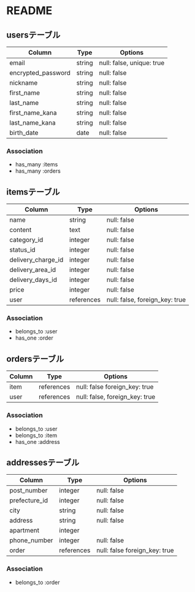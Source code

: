 # README

## usersテーブル

| Column              | Type     | Options                        |
| ------------------- | -------- | ------------------------------ |
| email               | string   | null: false, unique: true      |
| encrypted_password  | string   | null: false                    |
| nickname            | string   | null: false                    |
| first_name          | string   | null: false                    |
| last_name           | string   | null: false                    |
| first_name_kana     | string   | null: false                    |
| last_name_kana      | string   | null: false                    |
| birth_date          | date     | null: false                    |

### Association
- has_many :items
- has_many :orders

## itemsテーブル

| Column             | Type       | Options                        |
| ------------------ | ---------- | ------------------------------ |
| name               | string     | null: false                    |
| content            | text       | null: false                    |
| category_id        | integer    | null: false                    |
| status_id          | integer    | null: false                    |
| delivery_charge_id | integer    | null: false                    |
| delivery_area_id   | integer    | null: false                    |
| delivery_days_id   | integer    | null: false                    |
| price              | integer    | null: false                    |
| user               | references | null: false, foreign_key: true |

### Association
- belongs_to :user
- has_one :order

## ordersテーブル

| Column        | Type       | Options                        |
| ------------- | ---------- | ------------------------------ |
| item          | references | null: false  foreign_key: true |
| user          | references | null: false, foreign_key: true |

### Association
- belongs_to :user
- belongs_to :item
- has_one :address

## addressesテーブル

| Column        | Type       | Options                        |
| ------------- | ---------- | ------------------------------ |
| post_number   | integer    | null: false                    |
| prefecture_id | integer    | null: false                    |
| city          | string     | null: false                    |
| address       | string     | null: false                    |
| apartment     | integer    |                                |
| phone_number  | integer    | null: false                    |
| order         | references | null: false  foreign_key: true |

### Association
- belongs_to :order